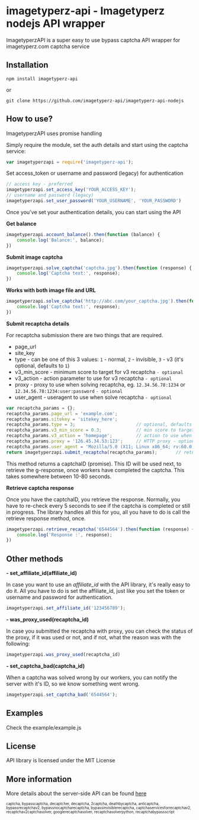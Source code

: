 imagetyperz-api - Imagetyperz nodejs API wrapper
================================================

ImagetyperzAPI is a super easy to use bypass captcha API wrapper for imagetyperz.com captcha service

## Installation

	npm install imagetyperz-api
or

	git clone https://github.com/imagetyperz-api/imagetyperz-api-nodejs

## How to use?

ImagetyperzAPI uses promise handling

Simply require the module, set the auth details and start using the captcha service:

``` javascript
var imagetyperzapi = require('imagetyperz-api'); 
```
Set access_token or username and password (legacy) for authentication

``` javascript
// access key - preferred
imagetyperzapi.set_access_key('YOUR_ACCESS_KEY');
// username and password (legacy)
imagetyperzapi.set_user_password('YOUR_USERNAME', 'YOUR_PASSWORD')
```
Once you've set your authentication details, you can start using the API

**Get balance**

``` javascript
imagetyperzapi.account_balance().then(function (balance) {
    console.log('Balance:', balance);
})
```

**Submit image captcha**

``` javascript
imagetyperzapi.solve_captcha('captcha.jpg').then(function (response) {
    console.log('Captcha text:', response);    
})
```
**Works with both image file and URL**
``` javascript
imagetyperzapi.solve_captcha('http://abc.com/your_captcha.jpg').then(function (response) {
    console.log('Captcha text:', response);    
})
```
**Submit recaptcha details**

For recaptcha submission there are two things that are required.
- page_url
- site_key
- type - can be one of this 3 values: `1` - normal, `2` - invisible, `3` - v3 (it's optional, defaults to `1`)
- v3_min_score - minimum score to target for v3 recaptcha `- optional`
- v3_action - action parameter to use for v3 recaptcha `- optional`
- proxy - proxy to use when solving recaptcha, eg. `12.34.56.78:1234` or `12.34.56.78:1234:user:password` `- optional`
- user_agent - useragent to use when solve recaptcha `- optional` 

``` javascript
var recaptcha_params = {};
recaptcha_params.page_url = 'example.com';
recaptcha_params.sitekey = 'sitekey_here';
recaptcha_params.type = 3;                       // optional, defaults to 1
recaptcha_params.v3_min_score = 0.3;             // min score to target when solving v3 - optional
recaptcha_params.v3_action = 'homepage';         // action to use when solving v3 - optional
recaptcha_params.proxy = '126.45.34.53:123';     // HTTP proxy - optional
recaptcha_params.user_agent = 'Mozilla/5.0 (X11; Linux x86_64; rv:60.0) Gecko/20100101 Firefox/60.0';   // optional
return imagetyperzapi.submit_recaptcha(recaptcha_params);       // returns a promise
```
This method returns a captchaID (promise). This ID will be used next, to retrieve the g-response, once workers have 
completed the captcha. This takes somewhere between 10-80 seconds.

**Retrieve captcha response**

Once you have the captchaID, you retrieve the response. Normally, you have to re-check every 5 seconds to see if
the captcha is completed or still in progress. The library handles all this for you, all you have to do is call the 
retrieve response method, once.

``` javascript
imagetyperzapi.retrieve_recaptcha('6544564').then(function (response) {
    console.log('Response :', response);   
})
```

Other methods
--

**- set_affiliate_id(affiliate_id)**

In case you want to use an *affiliate_id* with the API library, it's really easy to do it.
All you have to do is set the affiliate_id, just like you set the token or username and password
for authentication.
``` javascript
imagetyperzapi.set_affiliate_id('123456789');
```

**- was_proxy_used(recaptcha_id)**

In case you submitted the recaptcha with proxy, you can check the status of the proxy, if it was used or not,
and if not, what the reason was with the following:

``` javascript
imagetyperzapi.was_proxy_used(recaptcha_id)
```


**- set_captcha_bad(captcha_id)**

When a captcha was solved wrong by our workers, you can notify the server with it's ID,
so we know something went wrong.
``` javascript
imagetyperzapi.set_captcha_bad('6544564');
```

## Examples
Check the example/example.js

## License
API library is licensed under the MIT License

## More information
More details about the server-side API can be found [here](http://imagetyperz.com)


<sup><sub>captcha, bypasscaptcha, decaptcher, decaptcha, 2captcha, deathbycaptcha, anticaptcha, 
bypassrecaptchav2, bypassnocaptcharecaptcha, bypassinvisiblerecaptcha, captchaservicesforrecaptchav2, 
recaptchav2captchasolver, googlerecaptchasolver, recaptchasolverpython, recaptchabypassscript</sup></sub>

